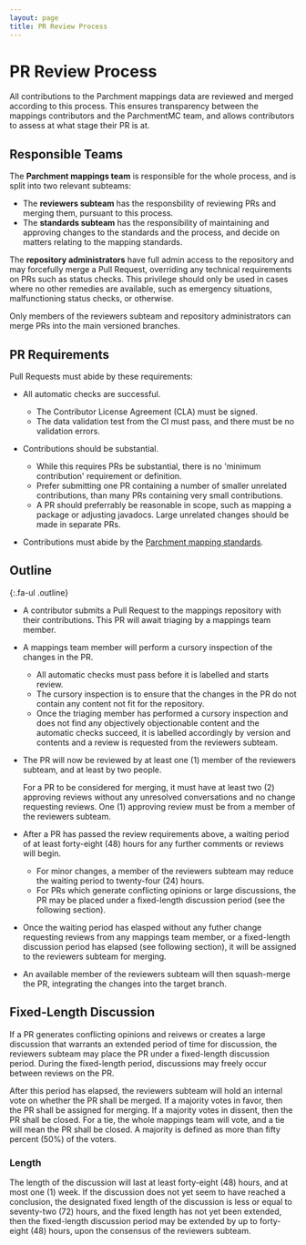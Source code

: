 ```yaml
---
layout: page
title: PR Review Process
---
```


<style>
.fa-ul.outline .fa-li {
    font-size: 1.3em;
    width: 2.25em;
}
</style>

# PR Review Process

All contributions to the Parchment mappings data are reviewed and merged according to this process. This ensures
transparency between the mappings contributors and the ParchmentMC team, and allows contributors to assess at what
stage their PR is at.

## Responsible Teams

The **Parchment mappings team** is responsible for the whole process, and is split into two relevant subteams:

- The **reviewers subteam** has the responsbility of reviewing PRs and merging them, pursuant to this process.
- The **standards subteam** has the responsibility of maintaining and approving changes to the standards and the 
  process, and decide on matters relating to the mapping standards.

The **repository administrators** have full admin access to the repository and may forcefully merge a Pull Request,
overriding any technical requirements on PRs such as status checks. This privilege should only be used in cases where 
no other remedies are available, such as emergency situations, malfunctioning status checks, or otherwise.

Only members of the reviewers subteam and repository administrators can merge PRs into the main versioned branches.

## PR Requirements

Pull Requests must abide by these requirements:

- All automatic checks are successful.
    - The Contributor License Agreement (CLA) must be signed.
    - The data validation test from the CI must pass, and there must be no validation errors.

- Contributions should be substantial.
    - While this requires PRs be substantial, there is no 'minimum contribution' requirement or definition.
    - Prefer submitting one PR containing a number of smaller unrelated contributions, than many PRs containing very 
      small contributions.
    - A PR should preferrably be reasonable in scope, such as mapping a package or adjusting javadocs. Large unrelated 
      changes should be made in separate PRs.

- Contributions must abide by the [Parchment mapping standards](standards).


## Outline

{:.fa-ul .outline}
- <span class="fa-li"><i class="fas fa-code-branch"></i></span> 
  A contributor submits a Pull Request to the mappings repository with their contributions. This PR will await 
  triaging by a mappings team member.

- <span class="fa-li"><i class="fas fa-search"></i></span>
  A mappings team member will perform a cursory inspection of the changes in the PR.

    - All automatic checks must pass before it is labelled and starts review.
    - The cursory inspection is to ensure that the changes in the PR do not contain any content not fit for the 
      repository.
    - Once the triaging member has performed a cursory inspection and does not find any objectively objectionable 
      content and the automatic checks succeed, it is labelled accordingly by version and contents and a review is 
      requested from the reviewers subteam.

- <span class="fa-li"><i class="fas fa-comments"></i></span> 
  The PR will now be reviewed by at least one (1) member of the reviewers subteam, and at least by two people.

  For a PR to be considered for merging, it must have at least two (2) approving reviews without any unresolved 
  conversations and no change requesting reviews. One (1) approving review must be from a member of the reviewers 
  subteam.

- <span class="fa-li"><i class="fas fa-hourglass-start"></i> </span>
  After a PR has passed the review requirements above, a waiting period of at least forty-eight (48) hours for any 
  further comments or reviews will begin.

    - For minor changes, a member of the reviewers subteam may reduce the waiting period to twenty-four (24) hours.
    - For PRs which generate conflicting opinions or large discussions, the PR may be placed under a fixed-length 
      discussion period (see the following section).

- <span class="fa-li"><i class="fas fa-hourglass-end"></i> </span>
  Once the waiting period has elasped without any futher change requesting reviews from any mappings team member, or 
  a fixed-length discussion period has elapsed (see following section), it will be assigned to the reviewers subteam 
  for merging.

- <span class="fa-li"><i class="fas fa-code-branch"></i></span>
  An available member of the reviewers subteam will then squash-merge the PR, integrating the changes into the 
  target branch.

## Fixed-Length Discussion

If a PR generates conflicting opinions and reivews or creates a large discussion that warrants an extended period of
time for discussion, the reviewers subteam may place the PR under a fixed-length discussion period. During the 
fixed-length period, discussions may freely occur between reviews on the PR. 

After this period has elapsed, the reviewers subteam will hold an internal vote on whether the PR shall be merged.
If a majority votes in favor, then the PR shall be assigned for merging. If a majority votes in dissent, then the PR 
shall be closed. For a tie, the whole mappings team will vote, and a tie will mean the PR shall be closed. A majority 
is defined as more than fifty percent (50%) of the voters.

### Length

The length of the discussion will last at least forty-eight (48) hours, and at most one (1) week. If the discussion 
does not yet seem to have reached a conclusion, the designated fixed length of the discussion is less or equal to 
seventy-two (72) hours, and the fixed length has not yet been extended, then the fixed-length discussion period may be 
extended by up to forty-eight (48) hours, upon the consensus of the reviewers subteam.
